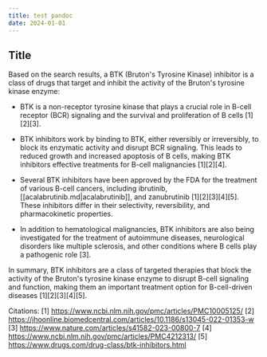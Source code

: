 ```yaml
---
title: test pandoc
date: 2024-01-01
---
```


## Title

Based on the search results, a BTK (Bruton's Tyrosine Kinase) inhibitor is a class of drugs that target and inhibit the activity of the Bruton's tyrosine kinase enzyme:

- BTK is a non-receptor tyrosine kinase that plays a crucial role in B-cell receptor (BCR) signaling and the survival and proliferation of B cells [1][2][3].

- BTK inhibitors work by binding to BTK, either reversibly or irreversibly, to block its enzymatic activity and disrupt BCR signaling. This leads to reduced growth and increased apoptosis of B cells, making BTK inhibitors effective treatments for B-cell malignancies [1][2][4].

- Several BTK inhibitors have been approved by the FDA for the treatment of various B-cell cancers, including ibrutinib, [[acalabrutinib.md|acalabrutinib]], and zanubrutinib [1][2][3][4][5]. These inhibitors differ in their selectivity, reversibility, and pharmacokinetic properties.

- In addition to hematological malignancies, BTK inhibitors are also being investigated for the treatment of autoimmune diseases, neurological disorders like multiple sclerosis, and other conditions where B cells play a pathogenic role [3].

In summary, BTK inhibitors are a class of targeted therapies that block the activity of the Bruton's tyrosine kinase enzyme to disrupt B-cell signaling and function, making them an important treatment option for B-cell-driven diseases [1][2][3][4][5].

Citations:
[1] <https://www.ncbi.nlm.nih.gov/pmc/articles/PMC10005125/>
[2] <https://jhoonline.biomedcentral.com/articles/10.1186/s13045-022-01353-w>
[3] <https://www.nature.com/articles/s41582-023-00800-7>
[4] <https://www.ncbi.nlm.nih.gov/pmc/articles/PMC4212313/>
[5] <https://www.drugs.com/drug-class/btk-inhibitors.html>
